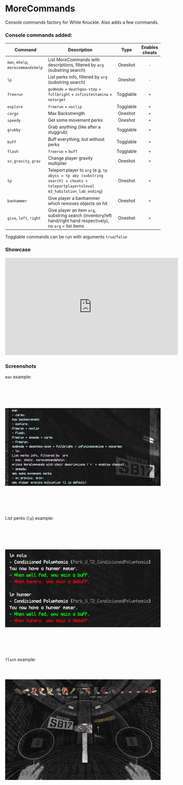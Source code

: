 # MoreCommands

Console commands factory for White Knuckle. Also adds a few commands.

### Console commands added:

| Command                            | Description                                                                                                                       | Type      | Enables cheats  |
|------------------------------------|-----------------------------------------------------------------------------------------------------------------------------------|:---------:|:---------------:|
| `man`, `mhelp`, `morecommandshelp` | List MoreCommands with descriptions, filtered by `arg` (substring search)                                                         | Oneshot   | `-`             |
| `lp`                               | List perks info, filtered by `arg` (substring search)                                                                             | Oneshot   | `-`             |
| `freerun`                          | `godmode` + `deathgoo-stop` + `fullbright` + `infinitestamina` + `notarget`                                                       | Togglable | `+`             |
| `explore`                          | `freerun` + `noclip`                                                                                                              | Togglable | `+`             |
| `cargo`                            | Max Backstrength                                                                                                                  | Oneshot   | `+`             |
| `speedy`                           | Get some movement perks                                                                                                           | Oneshot   | `+`             |
| `grubby`                           | Grab anything (like after a sluggrub)                                                                                             | Togglable | `+`             |
| `buff`                             | Buff everything, but without perks                                                                                                | Togglable | `+`             |
| `flash`                            | `freerun` + `buff`                                                                                                                | Togglable | `+`             |
| `sv_gravity`, `grav`               | Change player gravity multiplier                                                                                                  | Oneshot   | `+`             |
| `tp`                               | Teleport player to `arg` (e.g. `tp abyss = tp aby (substring search) = cheats + teleportplayertolevel m3_habitation_lab_ending`)  | Oneshot   | `+`             |
| `banhammer`                        | Give player a banhammer which removes objects on hit                                                                              | Oneshot   | `+`             |
| `give`, `left`, `right`            | Give player an item `arg`, substring search (inventory/left hand/right hand respectively), no `arg` = list items                  | Oneshot   | `+`             |

Togglable commands can be run with arguments `true`/`false`

### Showcase

<iframe width="560" height="315" src="https://www.youtube.com/embed/ET25Z-EP7oI?si=y19TRxNSqeawMoDC" title="YouTube video player" frameborder="0" allow="accelerometer; autoplay; clipboard-write; encrypted-media; gyroscope; picture-in-picture; web-share" referrerpolicy="strict-origin-when-cross-origin" allowfullscreen></iframe>

### Screenshots

`man` example:
<div align="left">
<img src="https://raw.githubusercontent.com/shishyando/WK_MoreCommands/main/img/man.png" style="width: 820px; height: 410px; object-fit: contain;">
</div>

List perks (`lp`) example:
<div align="left">
<img src="https://raw.githubusercontent.com/shishyando/WK_MoreCommands/main/img/lp.png" style="width: 820px; height: 410px; object-fit: contain;">
</div>

`flash` example:
<div align="left">
<img src="https://raw.githubusercontent.com/shishyando/WK_MoreCommands/main/img/flash.png" style="width: 820px; height: 410px; object-fit: contain;">
</div>
